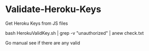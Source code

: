 # Validate-Heroku-Keys

Get Heroku Keys from JS files

bash HerokuValidKey.sh | grep -v "unauthorized" | anew check.txt

Go manual see if there are any valid
